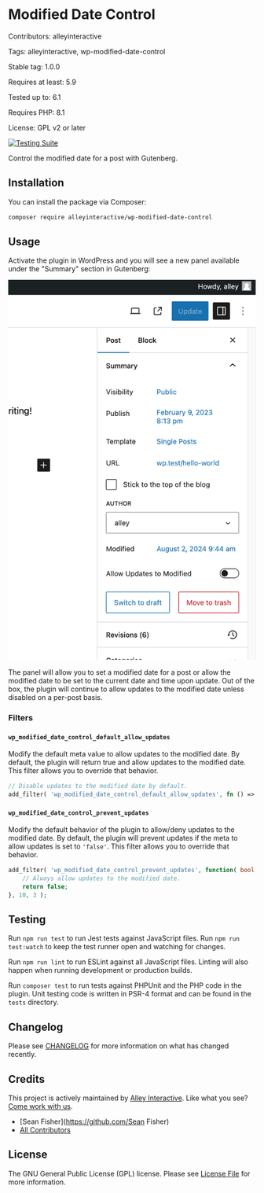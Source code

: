 # Modified Date Control

Contributors: alleyinteractive

Tags: alleyinteractive, wp-modified-date-control

Stable tag: 1.0.0

Requires at least: 5.9

Tested up to: 6.1

Requires PHP: 8.1

License: GPL v2 or later

[![Testing Suite](https://github.com/alleyinteractive/wp-modified-date-control/actions/workflows/all-pr-tests.yml/badge.svg)](https://github.com/alleyinteractive/wp-modified-date-control/actions/workflows/all-pr-tests.yml)

Control the modified date for a post with Gutenberg.

## Installation

You can install the package via Composer:

```bash
composer require alleyinteractive/wp-modified-date-control
```

## Usage

Activate the plugin in WordPress and you will see a new panel available under
the "Summary" section in Gutenberg:

![Screenshot](./assets/screenshot.png)

The panel will allow you to set a modified date for a post or allow the modified
date to be set to the current date and time upon update. Out of the box, the
plugin will continue to allow updates to the modified date unless disabled on a
per-post basis.

### Filters

#### `wp_modified_date_control_default_allow_updates`

Modify the default meta value to allow updates to the modified date. By default,
the plugin will return true and allow updates to the modified date. This filter
allows you to override that behavior.

```php
// Disable updates to the modified date by default.
add_filter( 'wp_modified_date_control_default_allow_updates', fn () => false );
```

#### `wp_modified_date_control_prevent_updates`

Modify the default behavior of the plugin to allow/deny updates to the modified
date. By default, the plugin will prevent updates if the meta to allow updates
is set to `'false'`. This filter allows you to override that behavior.

```php
add_filter( 'wp_modified_date_control_prevent_updates', function( bool $prevent, int $post_id, ?\WP_REST_Request $request ) {
	// Always allow updates to the modified date.
	return false;
}, 10, 3 );
```

## Testing

Run `npm run test` to run Jest tests against JavaScript files. Run
`npm run test:watch` to keep the test runner open and watching for changes.

Run `npm run lint` to run ESLint against all JavaScript files. Linting will also
happen when running development or production builds.

Run `composer test` to run tests against PHPUnit and the PHP code in the plugin.
Unit testing code is written in PSR-4 format and can be found in the `tests`
directory.

## Changelog

Please see [CHANGELOG](CHANGELOG.md) for more information on what has changed recently.

## Credits

This project is actively maintained by [Alley
Interactive](https://github.com/alleyinteractive). Like what you see? [Come work
with us](https://alley.co/careers/).

- [Sean Fisher](https://github.com/Sean Fisher)
- [All Contributors](../../contributors)

## License

The GNU General Public License (GPL) license. Please see [License File](LICENSE) for more information.
